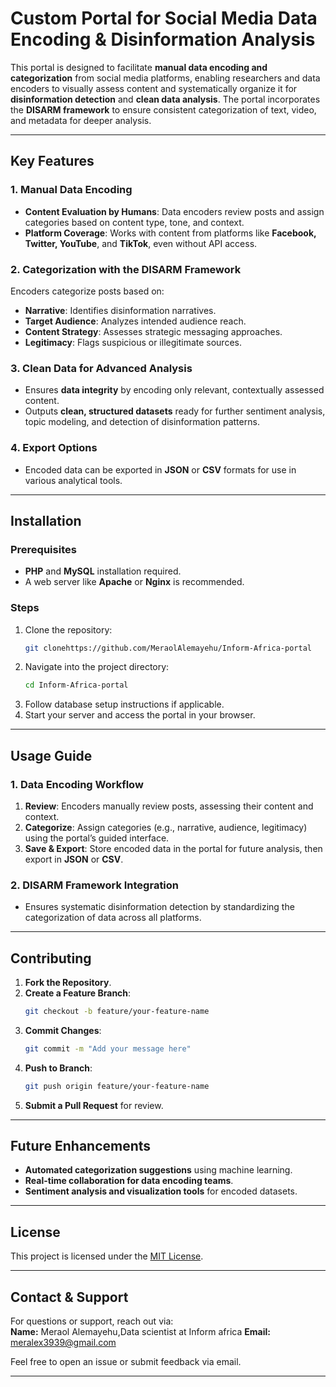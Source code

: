 # **Custom Portal for Social Media Data Encoding & Disinformation Analysis**  

This portal is designed to facilitate **manual data encoding and categorization** from social media platforms, enabling researchers and data encoders to visually assess content and systematically organize it for **disinformation detection** and **clean data analysis**. The portal incorporates the **DISARM framework** to ensure consistent categorization of text, video, and metadata for deeper analysis.

---

## **Key Features**  

### **1. Manual Data Encoding**  
- **Content Evaluation by Humans**: Data encoders review posts and assign categories based on content type, tone, and context.  
- **Platform Coverage**: Works with content from platforms like **Facebook, Twitter, YouTube**, and **TikTok**, even without API access.  

### **2. Categorization with the DISARM Framework**  
Encoders categorize posts based on:  
- **Narrative**: Identifies disinformation narratives.  
- **Target Audience**: Analyzes intended audience reach.  
- **Content Strategy**: Assesses strategic messaging approaches.  
- **Legitimacy**: Flags suspicious or illegitimate sources.  

### **3. Clean Data for Advanced Analysis**  
- Ensures **data integrity** by encoding only relevant, contextually assessed content.  
- Outputs **clean, structured datasets** ready for further sentiment analysis, topic modeling, and detection of disinformation patterns.  

### **4. Export Options**  
- Encoded data can be exported in **JSON** or **CSV** formats for use in various analytical tools.  

---

## **Installation**  

### **Prerequisites**  
- **PHP** and **MySQL** installation required.  
- A web server like **Apache** or **Nginx** is recommended.  

### **Steps**  
1. Clone the repository:  
   ```bash  
   git clonehttps://github.com/MeraolAlemayehu/Inform-Africa-portal  
   ```  
2. Navigate into the project directory:  
   ```bash  
   cd Inform-Africa-portal   
   ```  
3. Follow database setup instructions if applicable.  
4. Start your server and access the portal in your browser.  

---

## **Usage Guide**  

### **1. Data Encoding Workflow**  
1. **Review**: Encoders manually review posts, assessing their content and context.  
2. **Categorize**: Assign categories (e.g., narrative, audience, legitimacy) using the portal’s guided interface.  
3. **Save & Export**: Store encoded data in the portal for future analysis, then export in **JSON** or **CSV**.  

### **2. DISARM Framework Integration**  
- Ensures systematic disinformation detection by standardizing the categorization of data across all platforms.  

---

## **Contributing**  

1. **Fork the Repository**.  
2. **Create a Feature Branch**:  
   ```bash  
   git checkout -b feature/your-feature-name  
   ```  
3. **Commit Changes**:  
   ```bash  
   git commit -m "Add your message here"  
   ```  
4. **Push to Branch**:  
   ```bash  
   git push origin feature/your-feature-name  
   ```  
5. **Submit a Pull Request** for review.  

---

## **Future Enhancements**  
- **Automated categorization suggestions** using machine learning.  
- **Real-time collaboration for data encoding teams**.  
- **Sentiment analysis and visualization tools** for encoded datasets.  

---

## **License**  
This project is licensed under the [MIT License](LICENSE).  

---

## **Contact & Support**  
For questions or support, reach out via:  
**Name:** Meraol Alemayehu,Data scientist at Inform africa
**Email:** meralex3939@gmail.com  

Feel free to open an issue or submit feedback via email.  

---  


